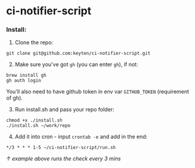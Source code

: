 # ci-notifier-script

### Install:
1. Clone the repo:
```
git clone git@github.com:keyten/ci-notifier-script.git
```

2. Make sure you've got `gh` (you can enter `gh`), if not:
```
brew install gh
gh auth login
```
You'll also need to have github token in env var `GITHUB_TOKEN` (requirement of gh).

3. Run install.sh and pass your repo folder:
```
chmod +x ./install.sh
./install.sh ~/work/repo
```

4. Add it into cron - input `crontab -e` and add in the end:
```
*/3 * * * 1-5 ~/ci-notifier-script/run.sh
```
_↑ example above runs the check every 3 mins_
